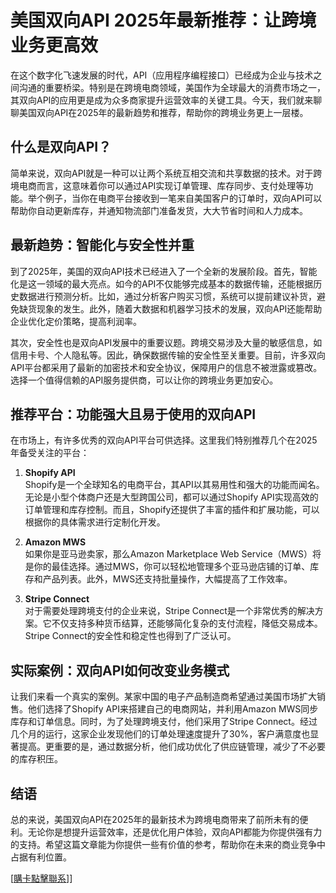 # 美国双向API 2025年最新推荐：让跨境业务更高效

在这个数字化飞速发展的时代，API（应用程序编程接口）已经成为企业与技术之间沟通的重要桥梁。特别是在跨境电商领域，美国作为全球最大的消费市场之一，其双向API的应用更是成为众多商家提升运营效率的关键工具。今天，我们就来聊聊美国双向API在2025年的最新趋势和推荐，帮助你的跨境业务更上一层楼。

## 什么是双向API？

简单来说，双向API就是一种可以让两个系统互相交流和共享数据的技术。对于跨境电商而言，这意味着你可以通过API实现订单管理、库存同步、支付处理等功能。举个例子，当你在电商平台接收到一笔来自美国客户的订单时，双向API可以帮助你自动更新库存，并通知物流部门准备发货，大大节省时间和人力成本。

## 最新趋势：智能化与安全性并重

到了2025年，美国的双向API技术已经进入了一个全新的发展阶段。首先，智能化是这一领域的最大亮点。如今的API不仅能够完成基本的数据传输，还能根据历史数据进行预测分析。比如，通过分析客户购买习惯，系统可以提前建议补货，避免缺货现象的发生。此外，随着大数据和机器学习技术的发展，双向API还能帮助企业优化定价策略，提高利润率。

其次，安全性也是双向API发展中的重要议题。跨境交易涉及大量的敏感信息，如信用卡号、个人隐私等。因此，确保数据传输的安全性至关重要。目前，许多双向API平台都采用了最新的加密技术和安全协议，保障用户的信息不被泄露或篡改。选择一个值得信赖的API服务提供商，可以让你的跨境业务更加安心。

## 推荐平台：功能强大且易于使用的双向API

在市场上，有许多优秀的双向API平台可供选择。这里我们特别推荐几个在2025年备受关注的平台：

1. **Shopify API**  
   Shopify是一个全球知名的电商平台，其API以其易用性和强大的功能而闻名。无论是小型个体商户还是大型跨国公司，都可以通过Shopify API实现高效的订单管理和库存控制。而且，Shopify还提供了丰富的插件和扩展功能，可以根据你的具体需求进行定制化开发。

2. **Amazon MWS**  
   如果你是亚马逊卖家，那么Amazon Marketplace Web Service（MWS）将是你的最佳选择。通过MWS，你可以轻松地管理多个亚马逊店铺的订单、库存和产品列表。此外，MWS还支持批量操作，大幅提高了工作效率。

3. **Stripe Connect**  
   对于需要处理跨境支付的企业来说，Stripe Connect是一个非常优秀的解决方案。它不仅支持多种货币结算，还能够简化复杂的支付流程，降低交易成本。Stripe Connect的安全性和稳定性也得到了广泛认可。

## 实际案例：双向API如何改变业务模式

让我们来看一个真实的案例。某家中国的电子产品制造商希望通过美国市场扩大销售。他们选择了Shopify API来搭建自己的电商网站，并利用Amazon MWS同步库存和订单信息。同时，为了处理跨境支付，他们采用了Stripe Connect。经过几个月的运行，这家企业发现他们的订单处理速度提升了30%，客户满意度也显著提高。更重要的是，通过数据分析，他们成功优化了供应链管理，减少了不必要的库存积压。

## 结语

总的来说，美国双向API在2025年的最新技术为跨境电商带来了前所未有的便利。无论你是想提升运营效率，还是优化用户体验，双向API都能为你提供强有力的支持。希望这篇文章能为你提供一些有价值的参考，帮助你在未来的商业竞争中占据有利位置。

[[購卡點擊聯系](https://t.me/s/SXDXQF)]]